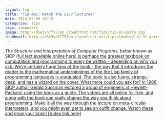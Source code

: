 ```yaml
---
layout: tip
title: "Tip #91: Watch the SICP lectures"
date: 2016-05-09 10:15
categories: tips
tags: computers
image: http://d5e3yh7f757go.cloudfront.net/tips/tip-91-gerry.jpg
thumbnail: http://d5e3yh7f757go.cloudfront.net/tips/thumbs/tip-91-gerry.jpg
---
```

*The Structure and Interpretation of Computer Programs,* better known as SICP (<a href="https://mitpress.mit.edu/sicp/">full text available online here) is perhaps the greatest textbook on computation and programming to every be written - depending on who you ask. We're certainly huge fans of the book - the way that it introduces the reader to the mathematical underpinnings of the the Lisp family of programming languages is unequaled. The book is also funny, strange, deep, and has a wizard on the cover. What more could you ask for? In 1986, SICP author Gerald Sussman lectured a group of engineers at Hewlett-Packard, using the book as a guide. The videos are all online for free, and along with the book can really change the way you think about programming. Make it all the way through the lecture on meta-circular interpreters, and you might even get to see an outfit change. Watch these and grow your brain!  <a href="http://ocw.mit.edu/courses/electrical-engineering-and-computer-science/6-001-structure-and-interpretation-of-computer-programs-spring-2005/video-lectures/">[Video link here]</a>
